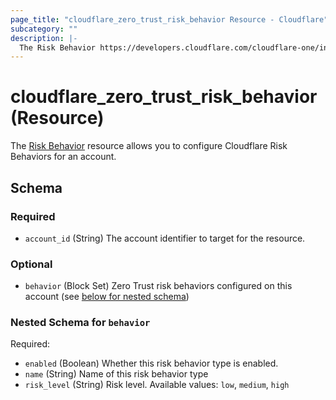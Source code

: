 ```yaml
---
page_title: "cloudflare_zero_trust_risk_behavior Resource - Cloudflare"
subcategory: ""
description: |-
  The Risk Behavior https://developers.cloudflare.com/cloudflare-one/insights/risk-score/ resource allows you to configure Cloudflare Risk Behaviors for an account.
---
```


# cloudflare_zero_trust_risk_behavior (Resource)

The [Risk Behavior](https://developers.cloudflare.com/cloudflare-one/insights/risk-score/) resource allows you to configure Cloudflare Risk Behaviors for an account.


<!-- schema generated by tfplugindocs -->
## Schema

### Required

- `account_id` (String) The account identifier to target for the resource.

### Optional

- `behavior` (Block Set) Zero Trust risk behaviors configured on this account (see [below for nested schema](#nestedblock--behavior))

<a id="nestedblock--behavior"></a>
### Nested Schema for `behavior`

Required:

- `enabled` (Boolean) Whether this risk behavior type is enabled.
- `name` (String) Name of this risk behavior type
- `risk_level` (String) Risk level. Available values: `low`, `medium`, `high`


